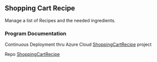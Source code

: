 ## Shopping Cart Recipe

Manage a list of Recipes and the needed ingredients.



###  Program Documentation

Continuous Deployment thru Azure Cloud [ShoppingCartRecipe](https://portal.azure.com/#@utrgv.onmicrosoft.com/resource/subscriptions/d7475024-b523-4243-a764-68c42b7b66fb/resourceGroups/ShoppingCartRecipe/providers/Microsoft.Web/sites/ShoppingCartRecipe/vstscd) project

Repo [ShoppingCartRecipe](https://www.github.com/stevenbowler/ShoppingCartRecipe)